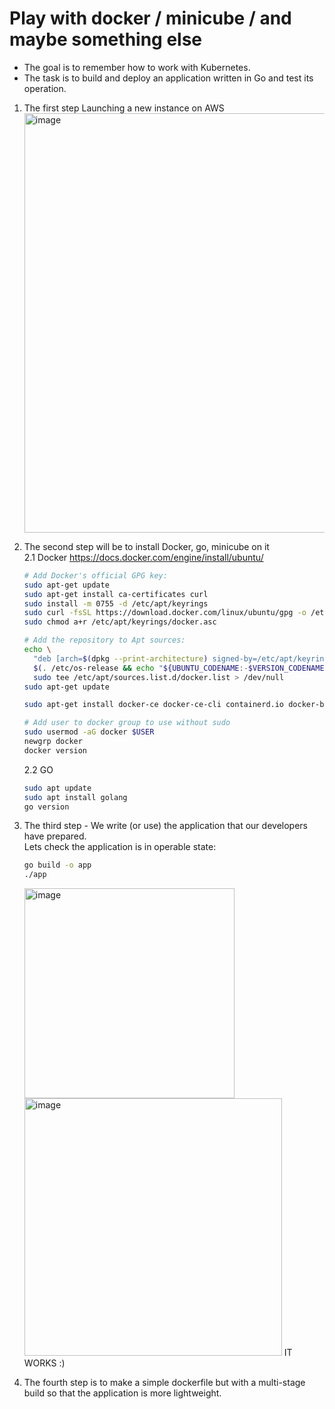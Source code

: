 # Play with docker / minicube / and maybe something else

 - The goal is to remember how to work with Kubernetes.   
 - The task is to build and deploy an application written in Go and test its operation.

1. The first step Launching a new instance on AWS
   <img width="671" alt="image" src="https://github.com/user-attachments/assets/e8fee444-629a-48d6-8ff3-8191c6ae89af" />

2. The second step will be to install Docker, go, minicube on it  
2.1 Docker
    https://docs.docker.com/engine/install/ubuntu/
    ```sh
    # Add Docker's official GPG key:
    sudo apt-get update
    sudo apt-get install ca-certificates curl
    sudo install -m 0755 -d /etc/apt/keyrings
    sudo curl -fsSL https://download.docker.com/linux/ubuntu/gpg -o /etc/apt/keyrings/docker.asc
    sudo chmod a+r /etc/apt/keyrings/docker.asc
    
    # Add the repository to Apt sources:
    echo \
      "deb [arch=$(dpkg --print-architecture) signed-by=/etc/apt/keyrings/docker.asc] https://download.docker.com/linux/ubuntu \
      $(. /etc/os-release && echo "${UBUNTU_CODENAME:-$VERSION_CODENAME}") stable" | \
      sudo tee /etc/apt/sources.list.d/docker.list > /dev/null
    sudo apt-get update
    
    sudo apt-get install docker-ce docker-ce-cli containerd.io docker-buildx-plugin docker-compose-plugin
    
    # Add user to docker group to use without sudo
    sudo usermod -aG docker $USER
    newgrp docker
    docker version
    ```
   2.2 GO  

    ```sh
    sudo apt update
    sudo apt install golang
    go version
    ```
4. The third step - We write (or use) the application that our developers have prepared.  
   Lets check the application is in operable state:
    ```sh
   go build -o app
   ./app
     ```
   <img width="336" alt="image" src="https://github.com/user-attachments/assets/58956dc6-ac2f-4857-9f16-576b3f427a46" />
   <img width="412" alt="image" src="https://github.com/user-attachments/assets/6f5bc33b-bd2d-4164-b253-22a12d62bb2d" />
   IT WORKS :)
6. The fourth step is to make a simple dockerfile but with a multi-stage build so that the application is more lightweight.
